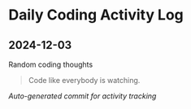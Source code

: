 # Daily Coding Activity Log

## 2024-12-03

Random coding thoughts

> Code like everybody is watching.

*Auto-generated commit for activity tracking*
